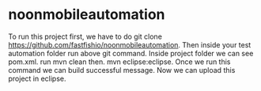 # noonmobileautomation
To run this project first, we have to do git clone https://github.com/fastfishio/noonmobileautomation.
Then inside your test automation folder run above git command.
Inside project folder we can see pom.xml.
run mvn clean then.
mvn eclipse:eclipse. Once we run this command we can build successful message.
Now we can upload this project in eclipse.
